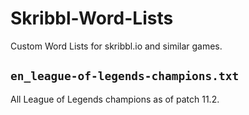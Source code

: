 # Skribbl-Word-Lists

Custom Word Lists for skribbl.io and similar games.

## `en_league-of-legends-champions.txt`

All League of Legends champions as of patch 11.2.
